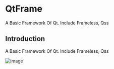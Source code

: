 # QtFrame
A Basic Framework Of Qt. Include Frameless, Qss


## Introduction

A Basic Framework Of Qt. Include Frameless, Qss

![image](https://www.miw-tech.com/image/show?path=images/1603348683272/main.png)
